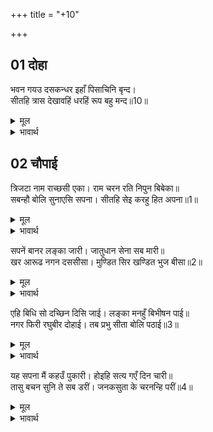 +++
title = "+10"

+++


## 01 दोहा
भवन गयउ दसकन्धर इहाँ पिसाचिनि बृन्द।  
सीतहि त्रास देखावहिं धरहिं रूप बहु मन्द॥10॥  

<details><summary>मूल</summary>

भवन गयउ दसकन्धर इहाँ पिसाचिनि बृन्द।  
सीतहि त्रास देखावहिं धरहिं रूप बहु मन्द॥10॥  
</details>

<details><summary>भावार्थ</summary>

(यों कहकर) रावण घर चला गया। यहाँ राक्षसियों के समूह बहुत से बुरे रूप धरकर सीताजी को भय दिखलाने लगे॥10॥  
</details>





## 02 चौपाई
त्रिजटा नाम राच्छसी एका। राम चरन रति निपुन बिबेका॥  
सबन्हौ बोलि सुनाएसि सपना। सीतहि सेइ करहु हित अपना॥1॥  

<details><summary>मूल</summary>

त्रिजटा नाम राच्छसी एका। राम चरन रति निपुन बिबेका॥  
सबन्हौ बोलि सुनाएसि सपना। सीतहि सेइ करहु हित अपना॥1॥  
</details>

<details><summary>भावार्थ</summary>

उनमें एक त्रिजटा नाम की राक्षसी थी। उसकी श्री रामचन्द्रजी के चरणों में प्रीति थी और वह विवेक (ज्ञान) में निपुण थी। उसने सबों को बुलाकर अपना स्वप्न सुनाया और कहा- सीताजी की सेवा करके अपना कल्याण कर लो॥1॥  
</details>

सपनें बानर लङ्का जारी। जातुधान सेना सब मारी॥  
खर आरूढ नगन दससीसा। मुण्डित सिर खण्डित भुज बीसा॥2॥  

<details><summary>मूल</summary>

सपनें बानर लङ्का जारी। जातुधान सेना सब मारी॥  
खर आरूढ नगन दससीसा। मुण्डित सिर खण्डित भुज बीसा॥2॥  
</details>

<details><summary>भावार्थ</summary>

स्वप्न (मैन्ने देखा कि) एक बन्दर ने लङ्का जला दी। राक्षसों की सारी सेना मार डाली गई। रावण नङ्गा है और गदहे पर सवार है। उसके सिर मुँडे हुए हैं, बीसों भुजाएँ कटी हुई हैं॥2॥  
</details>

एहि बिधि सो दच्छिन दिसि जाई। लङ्का मनहुँ बिभीषन पाई॥  
नगर फिरी रघुबीर दोहाई। तब प्रभु सीता बोलि पठाई॥3॥  

<details><summary>मूल</summary>

एहि बिधि सो दच्छिन दिसि जाई। लङ्का मनहुँ बिभीषन पाई॥  
नगर फिरी रघुबीर दोहाई। तब प्रभु सीता बोलि पठाई॥3॥  
</details>

<details><summary>भावार्थ</summary>

इस प्रकार से वह दक्षिण (यमपुरी की) दिशा को जा रहा है और मानो लङ्का विभीषण ने पाई है। नगर में श्री रामचन्द्रजी की दुहाई फिर गई। तब प्रभु ने सीताजी को बुला भेजा॥3॥  
</details>

यह सपना मैं कहउँ पुकारी। होइहि सत्य गएँ दिन चारी॥  
तासु बचन सुनि ते सब डरीं। जनकसुता के चरनन्हि परीं॥4॥  

<details><summary>मूल</summary>

यह सपना मैं कहउँ पुकारी। होइहि सत्य गएँ दिन चारी॥  
तासु बचन सुनि ते सब डरीं। जनकसुता के चरनन्हि परीं॥4॥  
</details>

<details><summary>भावार्थ</summary>

मैं पुकारकर (निश्चय के साथ) कहती हूँ कि यह स्वप्न चार (कुछ ही) दिनों बाद सत्य होकर रहेगा। उसके वचन सुनकर वे सब राक्षसियाँ डर गईं और जानकीजी के चरणों पर गिर पडीं॥4॥  
</details>

<div class="audioEmbed"  caption="AIR-वाचनम्" src="https://archive
.org/download/rAmcharitmAnas-AIR/EPI-283.mp3"></div>
